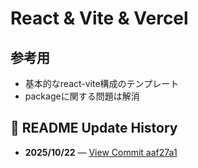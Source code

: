 # React & Vite & Vercel

## 参考用
- 基本的なreact-vite構成のテンプレート
- packageに関する問題は解消

## 🧾 README Update History
- **2025/10/22** — [View Commit aaf27a1](https://github.com/Shiori-Takanashi/react-vite-tpl/commit/aaf27a19e712350322c33d58e36b9c61a0d571c8)
